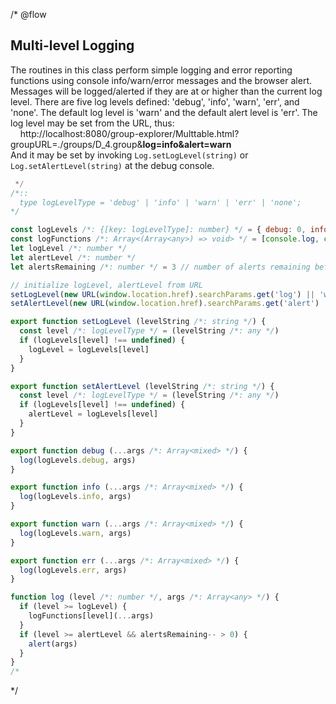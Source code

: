 /* @flow
## Multi-level Logging

The routines in this class perform simple logging and error reporting functions using console info/warn/error messages and the browser alert. Messages will be logged/alerted if they are at or higher than the current log level. There are five log levels defined: 'debug', 'info', 'warn', 'err', and 'none'. The default log level is 'warn' and the default alert level is 'err'. The log level may be set from the URL, thus:
  <br>&nbsp;&nbsp;&nbsp;&nbsp;http://localhost:8080/group-explorer/Multtable.html?groupURL=./groups/D_4.group&<b>log=info&alert=warn</b>
<br>And it may be set by invoking `Log.setLogLevel(string)` or `Log.setAlertLevel(string)` at the debug console.

```js
 */
/*::
  type logLevelType = 'debug' | 'info' | 'warn' | 'err' | 'none';
*/

const logLevels /*: {[key: logLevelType]: number} */ = { debug: 0, info: 1, warn: 2, err: 3, none: 4 }
const logFunctions /*: Array<(Array<any>) => void> */ = [console.log, console.info, console.warn, console.error]
let logLevel /*: number */
let alertLevel /*: number */
let alertsRemaining /*: number */ = 3 // number of alerts remaining before we quit showing them

// initialize logLevel, alertLevel from URL
setLogLevel(new URL(window.location.href).searchParams.get('log') || 'warn')
setAlertLevel(new URL(window.location.href).searchParams.get('alert') || 'err')

export function setLogLevel (levelString /*: string */) {
  const level /*: logLevelType */ = (levelString /*: any */)
  if (logLevels[level] !== undefined) {
    logLevel = logLevels[level]
  }
}

export function setAlertLevel (levelString /*: string */) {
  const level /*: logLevelType */ = (levelString /*: any */)
  if (logLevels[level] !== undefined) {
    alertLevel = logLevels[level]
  }
}

export function debug (...args /*: Array<mixed> */) {
  log(logLevels.debug, args)
}

export function info (...args /*: Array<mixed> */) {
  log(logLevels.info, args)
}

export function warn (...args /*: Array<mixed> */) {
  log(logLevels.warn, args)
}

export function err (...args /*: Array<mixed> */) {
  log(logLevels.err, args)
}

function log (level /*: number */, args /*: Array<any> */) {
  if (level >= logLevel) {
    logFunctions[level](...args)
  }
  if (level >= alertLevel && alertsRemaining-- > 0) {
    alert(args)
  }
}
/*
```
 */
